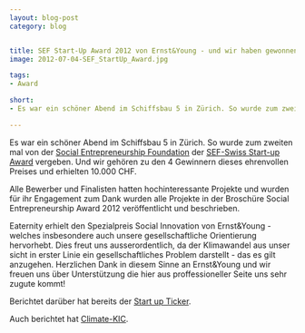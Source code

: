 ```yaml
---
layout: blog-post
category: blog


title: SEF Start-Up Award 2012 von Ernst&Young - und wir haben gewonnen!
image: 2012-07-04-SEF_StartUp_Award.jpg

tags:
- Award

short:
- Es war ein schöner Abend im Schiffsbau 5 in Zürich. So wurde zum zweiten mal von der Social Entrepreneurship Foundation der SEF-Swiss Start-up Award vergeben. Und wir gehören zu den 4 Gewinnern dieses ehrenvollen Preises und erhielten 10.000 CHF.

---
```


Es war ein schöner Abend im Schiffsbau 5 in Zürich. So wurde zum zweiten mal von der [Social Entrepreneurship Foundation][1] der [SEF-Swiss Start-up Award][2] vergeben. Und wir gehören zu den 4 Gewinnern dieses ehrenvollen Preises und erhielten 10.000 CHF.

Alle Bewerber und Finalisten hatten hochinteressante Projekte und wurden für ihr Engagement zum Dank wurden alle Projekte in der Broschüre Social Entrepreneurship Award 2012 veröffentlicht und beschrieben.

Eaternity erhielt den Spezialpreis Social Innovation von Ernst&Young - welches insbesondere auch unsere gesellschaftliche Orientierung hervorhebt. Dies freut uns ausserordentlich, da der Klimawandel aus unser sicht in erster Linie ein gesellschaftliches Problem darstellt - das es gilt anzugehen.
Herzlichen Dank in diesem Sinne an Ernst&Young und wir freuen uns über Unterstützung die hier aus proffessioneller Seite uns sehr zugute kommt!

Berichtet darüber hat bereits der [Start up Ticker][3].

Auch berichtet hat [Climate-KIC][4].



[1]: http://sef-swiss.ch/
[2]: http://sef-swiss.ch/sef-professionals-program/sef-award/
[3]: http://www.startupticker.ch/news/july-2012/vier-gewinner-beim-social-entrepreneurship-award-a.aspx?tagid=
[4]: http://www.climate-kic.org/about/resources/news-archive/detail/article/2012/07/05/sef-award-56-business-plans-submitted-4-winners-of-which-3-with-positive-impact-on-climate/